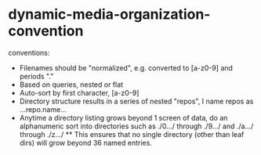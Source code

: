 # dynamic-media-organization-convention

conventions:
* Filenames should be "normalized", e.g. converted to [a-z0-9] and periods "."
* Based on queries, nested or flat
* Auto-sort by first character, [a-z0-9]
* Directory structure results in a series of nested "repos", I name repos as ...repo.name...
* Anytime a directory listing grows beyond 1 screen of data, do an alphanumeric sort into directories such as ./0.../ through ./9.../ and ./a.../ through ./z.../
** This ensures that no single directory (other than leaf dirs) will grow beyond 36 named entries.
